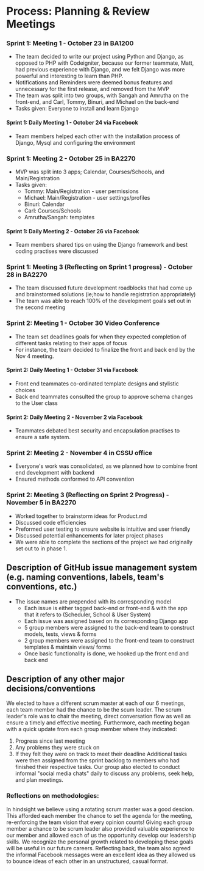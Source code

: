 

# <b>Process: Planning & Review Meetings</b>

### <b>Sprint 1: Meeting 1</b> - October 23 in BA1200
 - The team decided to write our project using Python and Django, as opposed to PHP with Codeigniter, because our former teammate, Matt, had previous experience with Django, and we felt Django was more powerful and interesting to learn than PHP.
 - Notifications and Reminders were deemed bonus features and unnecessary for the first release, and removed from the MVP
 - The team was split into two groups, with Sangah and Amrutha on the front-end, and Carl, Tommy, Binuri, and Michael on the back-end
 - Tasks given: Everyone to install and learn Django
 
#### Sprint 1: Daily Meeting 1  - October 24 via Facebook
 - Team members helped each other with the installation process of Django, Mysql and configuring the environment

### <b>Sprint 1: Meeting 2</b> - October 25 in BA2270
 - MVP was split into 3 apps; Calendar, Courses/Schools, and Main/Registration
 - Tasks given:
	- Tommy: Main/Registration - user permissions
	- Michael: Main/Registration - user settings/profiles
	- Binuri: Calendar
	- Carl: Courses/Schools 
	- Amrutha/Sangah: templates

#### Sprint 1: Daily Meeting 2  - October 26 via Facebook
 - Team members shared tips on using the Django framework and best coding practises were discussed

### <b>Sprint 1: Meeting 3 (Reflecting on Sprint 1 progress)</b> - October 28 in BA2270
 - The team discussed future development roadblocks that had come up and brainstormed solutions (ie;how to handle registration appropriately)
 - The team was able to reach 100% of the development goals set out in the second meeting
  
### <b>Sprint 2: Meeting 1</b> - October 30 Video Conference
 - The team set deadlines goals for when they expected completion of different tasks relating to their apps of focus
  - For instance, the team decided to finalize the front and back end by the Nov 4 meeting.

#### Sprint 2: Daily Meeting 1  - October 31 via Facebook
  - Front end teammates co-ordinated template designs and stylistic choices
  - Back end teammates consulted the group to approve schema changes to the User class
  
#### Sprint 2: Daily Meeting 2  - November 2 via Facebook
  - Teammates debated best security and encapsulation practises to ensure a safe system.

### <b>Sprint 2: Meeting 2</b> - November 4 in CSSU office
 - Everyone's work was consolidated, as we planned how to combine front end development with backend
 - Ensured methods conformed to API convention

### <b>Sprint 2: Meeting 3 (Reflecting on Sprint 2 Progress)</b> - November 5 in BA2270
 - Worked together to brainstorm ideas for Product.md
 - Discussed code efficiencies
 - Preformed user testing to ensure website is intuitive and user friendly
 - Discussed potential enhancements for later project phases
 - We were able to complete the sections of the project we had originally set out to in phase 1.


## Description of GitHub issue management system (e.g. naming conventions, labels, team's conventions, etc.)
  - The issue names are prepended with its corresponding model
	- Each issue is either tagged back-end or front-end & with the app that it refers to (Scheduler, School & User System) 
	- Each issue was assigned based on its corresponding Django app
	- 5 group members were assigned to the back-end team to construct models, tests, views & forms
	- 2 group members were assigned to the front-end team to construct templates & maintain views/ forms
	- Once basic functionality is done, we hooked up the front end and back end

## Description of any other major decisions/conventions

We elected to have a different scrum master at each of our 6 meetings, each team member had the chance to be the scum leader. The scrum leader's role was to chair the meeting, direct conversation flow as well as ensure a timely and effective meeting. Furthermore, each meeting began with a quick update from each group member where they indicated: 
  1. Progress since last meeting 
  2. Any problems they were stuck on
  3. If they felt they were on track to meet their deadline
Additional tasks were then assigned from the sprint backlog to members who had finished their respective tasks.
Our group also elected to conduct informal "social media chats" daily to discuss any problems, seek help, and plan meetings.

### Reflections on methodologies:

In hindsight we believe using a rotating scrum master was a good descion. This afforded each member the chance to set the agenda for the meeting, re-enforcing the team vision that every opinion counts! Giving each group member a chance to be scrum leader also provided valuable experience to our member and allowed each of us the opportunity develop our leadership skills. We recognize the personal growth related to developing these goals will be useful in our future careers. Reflecting back, the team also agreed the informal Facebook messages were an excellent idea as they allowed us to bounce ideas of each other in an unstructured, casual format.



